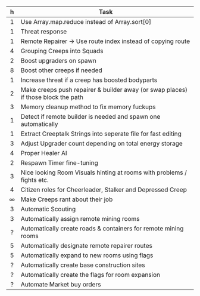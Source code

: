 h  |   Task 
:---:|  ----
 1  |   Use Array.map.reduce instead of Array.sort[0]
 1  |   Threat response
 1  |   Remote Repairer -> Use route index instead of copying route
 4  |   Grouping Creeps into Squads
 2  |   Boost upgraders on spawn
 8  |   Boost other creeps if needed
 1  |   Increase threat if a creep has boosted bodyparts
 2  |   Make creeps push repairer & builder away (or swap places) if those block the path
 3  |   Memory cleanup method to fix memory fuckups
 1  |   Detect if remote builder is needed and spawn one automatically
 1  |   Extract Creeptalk Strings into seperate file for fast editing
 3  |   Adjust Upgrader count depending on total energy storage
 4  |   Proper Healer AI
 2  |   Respawn Timer fine-tuning
 3  |   Nice looking Room Visuals hinting at rooms with problems / fights etc.
 4  |   Citizen roles for Cheerleader, Stalker and Depressed Creep
 ∞  |   Make Creeps rant about their job
 3  |   Automatic Scouting
 3  |   Automatically assign remote mining rooms
 ?  |   Automatically create roads & containers for remote mining rooms
 5  |   Automatically designate remote repairer routes
 5  |   Automatically expand to new rooms using flags
 ?  |   Automatically create base construction sites
 ?  |   Automatically create the flags for room expansion
 ?  |   Automate Market buy orders 
